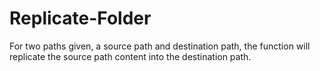 # Replicate-Folder
For two paths given, a source path and destination path, the function will replicate the source path content into the destination path.
